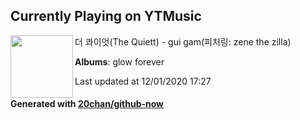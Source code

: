 ## Currently Playing on YTMusic

[<img align="left" width="100" src="https://lh3.googleusercontent.com/kR_RBDwAIwlFZYbKElfaOWWW1Nu-y0fv4Td-yqw-8utVPLkDIRvGDjm6hXEYyUbwVP9UdA4qQbES_5eePw">](https://music.youtube.com/channel/UC8UpjJOF1-iDw04kGk3liSw)

더 콰이엇(The Quiett) - gui gam(피처링: zene the zilla)

**Albums**: glow forever

Last updated at 12/01/2020 17:27

#### Generated with [20chan/github-now](https://github.com/20chan/github-now)
